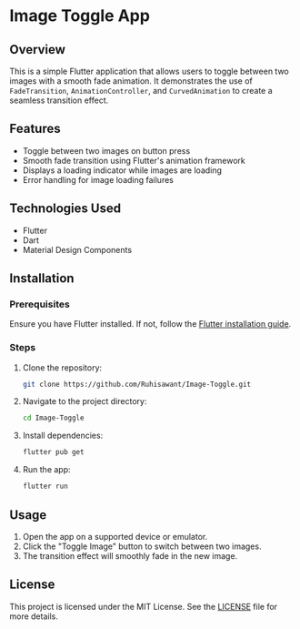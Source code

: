 # Image Toggle App

## Overview
This is a simple Flutter application that allows users to toggle between two images with a smooth fade animation. It demonstrates the use of `FadeTransition`, `AnimationController`, and `CurvedAnimation` to create a seamless transition effect.

## Features
- Toggle between two images on button press
- Smooth fade transition using Flutter's animation framework
- Displays a loading indicator while images are loading
- Error handling for image loading failures

## Technologies Used
- Flutter
- Dart
- Material Design Components

## Installation
### Prerequisites
Ensure you have Flutter installed. If not, follow the [Flutter installation guide](https://flutter.dev/docs/get-started/install).

### Steps
1. Clone the repository:
   ```sh
   git clone https://github.com/Ruhisawant/Image-Toggle.git
   ```
2. Navigate to the project directory:
   ```sh
   cd Image-Toggle
   ```
3. Install dependencies:
   ```sh
   flutter pub get
   ```
4. Run the app:
   ```sh
   flutter run
   ```

## Usage
1. Open the app on a supported device or emulator.
2. Click the "Toggle Image" button to switch between two images.
3. The transition effect will smoothly fade in the new image.


## License
This project is licensed under the MIT License. See the [LICENSE](LICENSE) file for more details.
